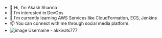- 👋 Hi, I’m Akash Sharma
- 👀 I’m interested in DevOps
- 🌱 I’m currently learning AWS Services like CloudFormation, ECS, Jenkins
- 📫 You can connect with me through social media platform.
-  ![image](https://user-images.githubusercontent.com/105720097/190357738-8d06a4ad-1f75-4a73-b46a-ea9cc6bb933c.png)
 Username - akkivats777

<!---
akkivats777/akkivats777 is a ✨ special ✨ repository because its `README.md` (this file) appears on your GitHub profile.
You can click the Preview link to take a look at your changes.
--->
